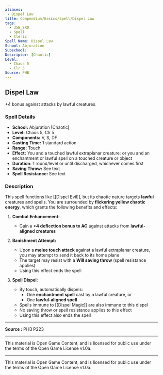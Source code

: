 ```yaml
---
aliases:
 - Dispel Law
title: Compendium/Basics/Spell/Dispel Law
tags:
  - 35E_SRD
  - Spell
  - Cleric
Spell Name: Dispel Law
School: Abjuration
Subschool: 
Descriptor: [Chaotic]
Level:
  - Chaos 5
  - Clr 5
Source: PHB
---
```


## Dispel Law

+4 bonus against attacks by lawful creatures.

### Spell Details

- **School:** Abjuration [Chaotic]  
- **Level:** Chaos 5, Clr 5  
- **Components:** V, S, DF  
- **Casting Time:** 1 standard action  
- **Range:** Touch  
- **Effect:** You and a touched lawful extraplanar creature; or you and an enchantment or lawful spell on a touched creature or object  
- **Duration:** 1 round/level or until discharged, whichever comes first  
- **Saving Throw:** See text  
- **Spell Resistance:** See text  

### Description

This spell functions like [[Dispel Evil]], but its chaotic nature targets **lawful** creatures and spells. You are surrounded by **flickering yellow chaotic energy**, which grants the following benefits and effects:

1. **Combat Enhancement:**  
   - Gain a **+4 deflection bonus to AC** against attacks from **lawful-aligned creatures**

2. **Banishment Attempt:**  
   - Upon a **melee touch attack** against a lawful extraplanar creature, you may attempt to send it back to its home plane  
   - The target may resist with a **Will saving throw** (spell resistance applies)  
   - Using this effect ends the spell

3. **Spell Dispel:**  
   - By touch, automatically dispels:
     - One **enchantment spell** cast by a lawful creature, or  
     - One **lawful-aligned spell**  
   - Spells immune to [[Dispel Magic]] are also immune to this dispel  
   - No saving throw or spell resistance applies to this effect  
   - Using this effect also ends the spell

---

**Source :** PHB P223

---

This material is Open Game Content, and is licensed for public use under  
the terms of the Open Game License v1.0a.

---

This material is Open Game Content, and is licensed for public use under the terms of the Open Game License v1.0a.
